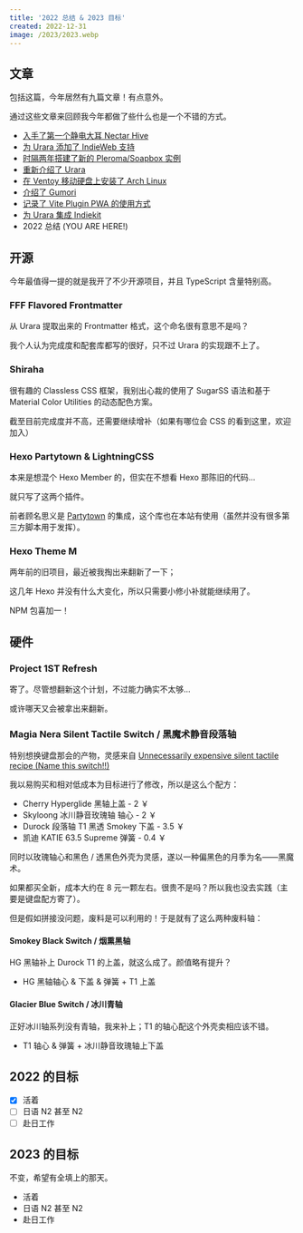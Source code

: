 ```yaml
---
title: '2022 总结 & 2023 目标'
created: 2022-12-31
image: /2023/2023.webp
---
```


## 文章

包括这篇，今年居然有九篇文章！有点意外。

通过这些文章来回顾我今年都做了些什么也是一个不错的方式。

- [入手了第一个静电大耳 Nectar Hive](/nectar-hive)
- [为 Urara 添加了 IndieWeb 支持](/indieweb)
- [时隔两年搭建了新的 Pleroma/Soapbox 实例](/pleroma)
- [重新介绍了 Urara](/intro-urara/re)
- [在 Ventoy 移动硬盘上安装了 Arch Linux](/ventoy-archlinux)
- [介绍了 Gumori](/gumori)
- [记录了 Vite Plugin PWA 的使用方式](/vite-plugin-pwa)
- [为 Urara 集成 Indiekit](/indiekit)
- 2022 总结 (YOU ARE HERE!)

## 开源

今年最值得一提的就是我开了不少开源项目，并且 TypeScript 含量特别高。

### FFF Flavored Frontmatter

从 Urara 提取出来的 Frontmatter 格式，这个命名很有意思不是吗？

我个人认为完成度和配套库都写的很好，只不过 Urara 的实现跟不上了。

### Shiraha

很有趣的 Classless CSS 框架，我别出心裁的使用了 SugarSS 语法和基于 Material Color Utilities 的动态配色方案。

截至目前完成度并不高，还需要继续增补（如果有哪位会 CSS 的看到这里，欢迎加入）

### Hexo Partytown & LightningCSS

本来是想混个 Hexo Member 的，但实在不想看 Hexo 那陈旧的代码...

就只写了这两个插件。

前者顾名思义是 [Partytown](https://partytown.builder.io/) 的集成，这个库也在本站有使用（虽然并没有很多第三方脚本用于发挥）。

### Hexo Theme M

两年前的旧项目，最近被我掏出来翻新了一下；

这几年 Hexo 并没有什么大变化，所以只需要小修小补就能继续用了。

NPM 包喜加一！

## 硬件

### Project 1ST Refresh

寄了。尽管想翻新这个计划，不过能力确实不太够...

或许哪天又会被拿出来翻新。

### Magia Nera Silent Tactile Switch / 黑魔术静音段落轴

特别想换键盘那会的产物，灵感来自 [Unnecessarily expensive silent tactile recipe (Name this switch!!)](https://www.reddit.com/r/switchmodders/comments/ylt9oq/unnecessarily_expensive_silent_tactile_recipe/)

我以易购买和相对低成本为目标进行了修改，所以是这么个配方：

- Cherry Hyperglide 黑轴上盖 - 2 ￥
- Skyloong 冰川静音玫瑰轴 轴心 - 2 ￥
- Durock 段落轴 T1 黑透 Smokey 下盖 - 3.5 ￥
- 凯迪 KATIE 63.5 Supreme 弹簧 - 0.4 ￥

同时以玫瑰轴心和黑色 / 透黑色外壳为灵感，遂以一种偏黑色的月季为名——黑魔术。

如果都买全新，成本大约在 8 元一颗左右。很贵不是吗？所以我也没去实践（主要是键盘配方寄了）。

但是假如拼接没问题，废料是可以利用的！于是就有了这么两种废料轴：

#### Smokey Black Switch / 烟熏黑轴

HG 黑轴补上 Durock T1 的上盖，就这么成了。颜值略有提升？

- HG 黑轴轴心 & 下盖 & 弹簧 + T1 上盖

#### Glacier Blue Switch / 冰川青轴

正好冰川轴系列没有青轴，我来补上；T1 的轴心配这个外壳卖相应该不错。

- T1 轴心 & 弹簧 + 冰川静音玫瑰轴上下盖

## 2022 的目标

- [x] 活着
- [ ] 日语 N2 甚至 N2
- [ ] 赴日工作

## 2023 的目标

不变，希望有全填上的那天。

- 活着
- 日语 N2 甚至 N2
- 赴日工作
